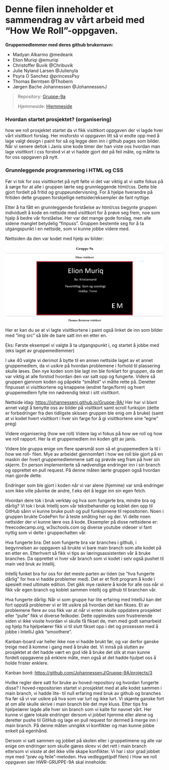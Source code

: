 # Denne filen inneholder et sammendrag av vårt arbeid med “How We Roll”-oppgaven.

**Gruppemedlemmer med deres github brukernavn:**
* Madyan Alkarmo @medeank
* Elion Muriqi @emuriqi
* Christoffer Buvik @Chribuvik
* Julie Nyland Larsen @Julienyla 
* Psyra O Sanchez @princessPsy
* Thomas Berntsen @Thobern
* Jørgen Bache Johannessen @JohannessenJ

>Repository: [Gruppe-9a](https://github.com/JohannessenJ/Gruppe-9A)
>
>Hjemmeside: [Hjemmeside](https://johannessenj.github.io/Gruppe-9A/index.html)

### Hvordan startet prosjektet? (organisering)
how we roll prosjektet startet da vi fikk visittkort oppgaven der vi lagde hver vårt visittkort forslag. Her misforsto vi oppgaven litt så vi endte opp med å lage valgt design i paint for så og legge dem inn i github pages som bilder. Når vi senere deltok i Janis sine kode timer der han viste oss hvordan man lage visittkort i css forstod vi at vi hadde gjort det på feil måte, og måtte ta for oss oppgaven på nytt. 

### Grunnleggende programmering i HTML og CSS 
Før vi tok for oss visittkortet på nytt følte vi det var viktig at vi satte fokus på å sørge for at alle i gruppen lærte seg grunnleggende html/css. Dette ble gjort fordelt på fritid og gruppeundervisning. For å hjelpe hverandre på fritiden delte gruppen forskjellige nettsider/eksempler de fant nyttige.

Etter å ha fått en grunnleggende forståelse av html/css begynte gruppen individuelt å kode en nettside med visittkort for å prøve seg frem, noe som hjalp å bedre vår forståelse. Her var det mange gode forslag, men alle sidene manglet betydelig “finpuss”. Gruppen bestemte seg for å ta utgangspunkt i en nettside, som vi kunne jobbe videre med.

Nettsiden da den var kodet med hjelp av bilder:

![Nettside v1](images/visitt_kort_side_v1.png)



Her er kan du se at vi lagte visittkortene i paint også linket de inn som bilder med “img src” så ble de bare satt inn en etter en.

Eks: Første eksempel vi valgte å ta utgangspunkt i, og startet å jobbe med (eks laget av gruppemedlemmer)


I uke 40 valgte vi derimot å bytte til en annen nettside laget av et annet gruppemedlem, da vi usikre på hvordan problemene i forhold til plassering skulle løses. Den nye koden som ble lagt inn ble forklart for gruppen, da det var viktig at alle forstod hvordan den var satt opp og fungerte. Videre så gruppen gjennom koden og påpekte “småfeil” vi måtte rette på. Deretter finpusset vi visittkortene og knappene (endret farge/form) og hvert gruppemedlem fylte inn nødvendig tekst i sitt visittkort.

Nettside idag: https://johannessenj.github.io/Gruppe-9A/ 
Her har vi blant annet valgt å benytte oss av bilder på visittkort samt scroll funksjon (dette er forbedringer fra den tidligste skissen gruppen ble enig om å bruke) (samt at vi kodet hvert visittkort i hver sin farge for å gi visittkortene sine “egne” preg)

Videre organisering (how we roll)
Videre lag vi fokus på how we roll og how we roll rapport. Her la et gruppemedlem inn koden gitt av janis. 

Videre ble gruppa enige om flere spørsmål som så et gruppemedlem la til i how we roll- filen. Mye av arbeidet gjennomført i how we roll ble gjort på en maskin der hvert gruppemedlemmene satt og prøvde seg fram på hver sin skjerm. En person implementerte så nødvendige endringer inn i sin branch og opprettet en pull request. På denne måten lærte gruppen også hvordan man gjorde dette.

Endringer som ble gjort i koden når vi var alene (hjemme) var små endringer som ikke ville påvirke de andre, f.eks det å legge inn sin egen fetch.

Hvordan dere tok i bruk verktøy og hva som fungerte bra, mindre bra og dårlig? 
Vi tok i bruk Intellij som vår tekstbehandler og koblet den opp til GitHub sånn vi kunne bruke push og pull funksjonene til repositorien. Noen i gruppen brukte CodePen for å teste småting her og der. Vi delte noen nettsider der vi kunne lære oss å kode. Eksempler på disse nettsidene er: freecodecamp.org, w3schools.com og diverse youtube videoer vi fant nyttig som vi delte i gruppechatten vår.


Hva fungerte bra: 
Det som fungerte bra var branches i github, i begynnelsen av oppgaven så brukte vi bare main branch som alle kodet på en etter en. Etterhvert så fikk vi tips av læringsassistenten vår å bruke branches. Da opprettet vi hver vår branch som vi kodet i selv også pushet til main ved bruk av Intellij. 

Intellij funket bra for oss for det meste parten av tiden (se “hva fungerte dårlig” for hva vi hadde problemer med). Det er et flott program å kode i spesielt med ultimate edition. Det gikk mye raskere å kode for alle oss når vi fikk vår egen branch og koblet sammen intellij og github til branchen vår. 


Hva fungerte dårlig: 
Når vi som gruppe har lite erfaring med IntelliJ kan det fort oppstå problemer vi er litt usikre på hvordan det kan fikses. Et av problemene flere av oss fikk var at når vi enten skulle oppdatere prosjektet eller “pulle” fikk vi diverse feilkoder. Dette opplevdes som frustrerende siden vi ikke visste hvordan vi skulle få fikset de, men med godt samarbeid og hjelp fra hjelpelærer fikk vi til slutt fikset opp i det og prosessen med å jobbe i IntelliJ gikk “smoothere”.   

Kanban-board var heller ikke noe vi hadde brukt før, og var derfor ganske treige med å komme i gang med å bruke det. Vi innså på slutten av prosjektet at det hadde vært en god idè å bruke det slik at man kunne fordelt oppgavene på enklere måte, men også at det hadde hjulpet oss å holde frister enklere.

Kanban bord:
https://github.com/JohannessenJ/Gruppe-9A/projects/3 

Hvilke regler dere satt for bruke av hoved-repository og hvordan fungerte disse?
I hoved-repositorien startet vi prosjektet med at alle kodet sammen i main branch, vi hadde lite- til null erfaring med bruk av github og branches fra før så vi var usikre på hva som var lurt og ikke lurt. Vi skjønte ganske fort at om alle skulle skrive i main branch ble det mye kluss. Etter tips fra hjelpelærer lagde alle hver sin branch som vi kalte for navnet vårt. Her kunne vi gjøre lokale endringer dersom vi jobbet hjemme eller alene og deretter pushe til GitHub og lage en pull request for dermed å merge inn i main branch. På denne måten unngikk vi konflikter og man kunne jobbe enkelt på egenhånd. 

Dersom vi satt sammen og jobbet på skolen eller i gruppetimene og alle var enige om endringer som skulle gjøres skrev vi det rett i main branch ettersom vi visste at det ikke ville skape konflikter. Vi har i stor grad jobbet mye med “prøv og feile”-metoden. 
Hva vedlegget(pdf filen) i How we roll oppgaven sier HWR-GRUPPE-9A skal inneholde:

